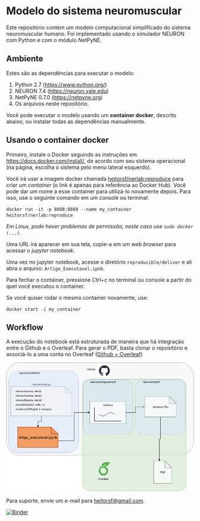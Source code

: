 # Modelo do sistema neuromuscular

Este repositório contém um modelo computacional simplificado do sistema neuromuscular humano. Foi implementado usando o simulador NEURON com Python e com o módulo NetPyNE.

## Ambiente

Estes são as dependências para executar o modelo:
1. Python 2.7 (https://www.python.org/)
2. NEURON 7.4 (https://neuron.yale.edu)
3. NetPyNE 0.7.0 (https://netpyne.org)
4. Os arquivos neste repositório.

Você pode executar o modelo usando um **container docker**, descrito abaixo, ou instalar todas as dependências manualmente.

## Usando o container docker

Primeiro, instale o Docker seguindo as instruções em https://docs.docker.com/install/, de acordo com seu sistema operacional (na página, escolha o sistema pelo menu lateral esquerdo).

Você irá usar a imagem docker chamada [heitorsf/nerlab:reproduce](https://hub.docker.com/r/heitorsf/nerlab) para criar um *container* (o link é apenas para referência ao Docker Hub). Você pode dar um nome a esse container para utilizá-lo novamente depois. Para isso, use o seguinte comando em um console ou terminal:

```
docker run -it -p 8888:8888 --name my_container heitorsf/nerlab:reproduce
```

*Em Linux, pode haver problemas de permissão, neste caso use `sudo docker (...)`.*

Uma URL irá aparecer em sua tela, copie-a em um *web browser* para acessar o *jupyter notebook*.

Uma vez no jupyter notebook, acesse o diretório `reproducible/deliver` e ali abra o arquivo: `Artigo_Executavel.ipnb`.

Para fechar o container, pressione Ctrl+c no terminal ou console a partir do quel você executou o container.

Se você quiser rodar o mesmo container novamente, use:

```
docker start -i my_container
```

## Workflow

A execução do notebook está estruturada de maneira que há integração entre o Github e o Overleaf. Para gerar o PDF, basta clonar o repositório e associá-lo a uma conta no Overleaf ([Github + Overleaf](https://www.overleaf.com/learn/how-to/How_do_I_connect_an_Overleaf_project_with_a_repo_on_GitHub,_GitLab_or_BitBucket%3F))

![Workflow](figures/Workflow.png)


Para suporte, envie um e-mail para heitorsf@gmail.com.

[![Binder](https://mybinder.org/badge_logo.svg)](https://mybinder.org/v2/gh/heitorsf/reproducible/master)
